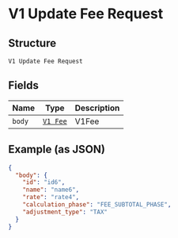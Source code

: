 
# V1 Update Fee Request

## Structure

`V1 Update Fee Request`

## Fields

| Name | Type | Description |
|  --- | --- | --- |
| `body` | [`V1 Fee`](/doc/models/v1-fee.md) | V1Fee |

## Example (as JSON)

```json
{
  "body": {
    "id": "id6",
    "name": "name6",
    "rate": "rate4",
    "calculation_phase": "FEE_SUBTOTAL_PHASE",
    "adjustment_type": "TAX"
  }
}
```

